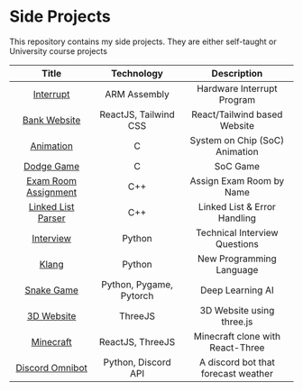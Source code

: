 # Side Projects

This repository contains my side projects. They are either self-taught or University course projects

|                         Title                         |       Technology        |             Description             |
| :---------------------------------------------------: | :---------------------: | :---------------------------------: |
|          [Interrupt](./Assembly_Interrupt/)           |      ARM Assembly       |     Hardware Interrupt Program      |
|            [Bank Website](./bank_website/)            |  ReactJS, Tailwind CSS  |    React/Tailwind based Website     |
|              [Animation](./C_Animation/)              |            C            |   System on Chip (SoC) Animation    |
|             [Dodge Game](./C_DodgeGame/)              |            C            |              SoC Game               |
| [Exam Room Assignment](./C%2B%2B_ExamRoomAssignment/) |           C++           |      Assign Exam Room by Name       |
|  [Linked List Parser](./C%2B%2B_LinkedList_Parser/)   |           C++           |    Linked List & Error Handling     |
|               [Interview](./Interview/)               |         Python          |    Technical Interview Questions    |
|                   [Klang](./Klang/)                   |         Python          |      New Programming Language       |
|         [Snake Game](./Python_Snake_Game_AI/)         | Python, Pygame, Pytorch |          Deep Learning AI           |
|                [3D Website](./3dweb/)                 |         ThreeJS         |      3D Website using three.js      |
|               [Minecraft](./minecraft/)               |    ReactJS, ThreeJS     |  Minecraft clone with React-Three   |
|           [Discord Omnibot](./discord_bot/)           |   Python, Discord API   | A discord bot that forecast weather |
